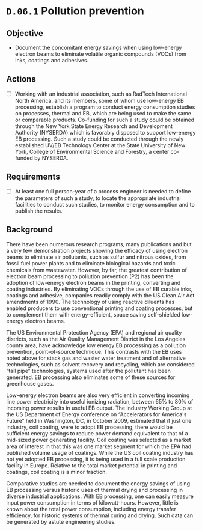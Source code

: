 # `D.06.1` Pollution prevention

## Objective

- Document the concomitant energy savings when using low-energy electron beams
to eliminate volatile organic compounds (VOCs) from inks, coatings and
adhesives.

## Actions

- [ ] Working with an industrial association, such as RadTech International
North America, and its members, some of whom use low-energy EB processing,
establish a program to conduct energy consumption studies on processes, thermal
and EB, which are being used to make the same or comparable products.
Co-funding for such a study could be obtained through the New York State Energy
Research and Development Authority (NYSERDA) which is favorably disposed to
support low-energy EB processing. Such a study could be conducted through the
newly established UV/EB Technology Center at the State University of New York,
College of Environmental Science and Forestry, a center co-funded by NYSERDA.

## Requirements

- [ ] At least one full person-year of a process engineer is needed to define
the parameters of such a study, to locate the appropriate industrial facilities
to conduct such studies, to monitor energy consumption and to publish the
results.

## Background

There have been numerous research programs, many publications and but a very
few demonstration projects showing the efficacy of using electron beams to
eliminate air pollutants, such as sulfur and nitrous oxides, from fossil fuel
power plants and to eliminate biological hazards and toxic chemicals from
wastewater. However, by far, the greatest contribution of electron beam
processing to pollution prevention (P2) has been the adoption of low-energy
electron beams in the printing, converting and coating industries. By
eliminating VOCs through the use of EB curable inks, coatings and adhesive,
companies readily comply with the US Clean Air Act amendments of 1990. The
technology of using reactive diluents has enabled producers to use conventional
printing and coating processes, but to complement them with energy-efficient,
space saving self-shielded low-energy electron beams.

The US Environmental Protection Agency (EPA) and regional air quality
districts, such as the Air Quality Management District in the Los Angeles
county area, have acknowledge low energy EB processing as a pollution
prevention, point-of-source technique. This contrasts with the EB uses noted
above for stack gas and waster water treatment and of alternative technologies,
such as solvent recovery and recycling, which are considered “tail pipe”
technologies, systems used after the pollutant has been generated. EB
processing also eliminates some of these sources for greenhouse gases.

Low-energy electron beams are also very efficient in converting incoming line
power electricity into useful ionizing radiation, between 65% to 80% of
incoming power results in useful EB output. The Industry Working Group at the
US Department of Energy conference on “Accelerators for America's Future” held
in Washington, DC, in October 2009, estimated that if just one industry, coil
coating, were to adopt EB processing, there would be sufficient energy savings
to reduce power demand equivalent to that of a mid-sized power generating
facility. Coil coating was selected as a market area of interest in that this
was one market segment for which the EPA had published volume usage of
coatings. While the US coil coating industry has not yet adopted EB processing,
it is being used in a full scale production facility in Europe. Relative to the
total market potential in printing and coatings, coil coating is a minor
fraction.

Comparative studies are needed to document the energy savings of using EB
processing versus historic uses of thermal drying and processing in diverse
industrial applications. With EB processing, one can easily measure input power
consumption in terms of kilowatt-hours. However, little is known about the
total power consumption, including energy transfer efficiency, for historic
systems of thermal curing and drying. Such data can be generated by astute
engineering studies.
